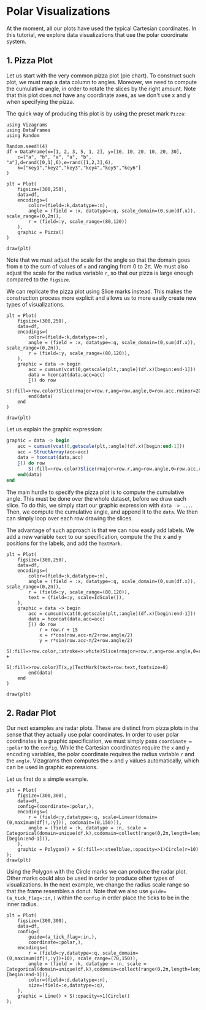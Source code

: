 # Polar Visualizations

At the moment, all our plots have used the typical Cartesian coordinates. In this tutorial,
we explore data visualizations that use the polar coordinate system.

## 1. Pizza Plot

Let us start with the very common pizza plot (pie chart).
To construct such plot, we must map a data column to angles. Moreover,
we need to compute the cumulative angle, in order to rotate the slices by
the right amount. Note that this plot does not have any coordinate axes, as we
don't use x and y when specifying the pizza.

The quick way of producing this plot is by using the preset mark `Pizza`:

```@example 1
using Vizagrams
using DataFrames
using Random

Random.seed!(4)
df = DataFrame(x=[1, 2, 3, 5, 1, 2], y=[10, 10, 20, 10, 20, 30],
    c=["a", "b", "a", "a", "b", "a"],d=rand([0,1],6),e=rand([1,2,3],6),
    k=["key1","key2","key3","key4","key5","key6"]
)

plt = Plot(
    figsize=(300,250),
    data=df,
    encodings=(
        color=(field=:k,datatype=:n),
        angle = (field = :x, datatype=:q, scale_domain=(0,sum(df.x)), scale_range=(0,2π)),
        r = (field=:y, scale_range=(80,120))
    ),
    graphic = Pizza()
)

draw(plt)
```

Note that we must adjust the scale for the angle so that the domain goes from `0` to the sum of values of `x` and
ranging from 0 to 2π. We must also adjust the scale for the radius variable `r`, so that our pizza is large enough
compared to the `figsize`.

We can replicate the pizza plot using Slice marks instead. This makes the construction process more explicit
and allows us to more easily create new types of visualizations.

```@example 1
plt = Plot(
    figsize=(300,250),
    data=df,
    encodings=(
        color=(field=:k,datatype=:n),
        angle = (field = :x, datatype=:q, scale_domain=(0,sum(df.x)), scale_range=(0,2π)),
        r = (field=:y, scale_range=(80,120)),
    ),
    graphic = data -> begin
        acc = cumsum(vcat(0,getscale(plt,:angle)(df.x)[begin:end-1]))
        data = hconcat(data,acc=acc)
        ∑() do row
            S(:fill=>row.color)Slice(rmajor=row.r,ang=row.angle,θ=row.acc,rminor=20)
        end(data)
    end
)

draw(plt)
```

Let us explain the graphic expression:
```julia
graphic = data -> begin
    acc = cumsum(vcat(0,getscale(plt,:angle)(df.x)[begin:end-1]))
    acc = StructArray(acc=acc)
    data = hconcat(data,acc)
    ∑() do row
        S(:fill=>row.color)Slice(rmajor=row.r,ang=row.angle,θ=row.acc,rminor=20)
    end(data)
end
```
The main hurdle to specify the pizza plot is to compute the cumulative angle. This must
be done over the whole dataset, before we draw each slice. To do this, we simply
start our graphic expression with `data -> ...`. Then, we compute the cumulative angle,
and append it to the `data`. We then can simply loop over each row drawing the slices.

The advantage of such approach is that we can now easily add labels. We add a new
variable `text` to our specification, compute the
the x and y positions for the labels, and add the `TextMark`.

```@example 1
plt = Plot(
    figsize=(300,250),
    data=df,
    encodings=(
        color=(field=:k,datatype=:n),
        angle = (field = :x, datatype=:q, scale_domain=(0,sum(df.x)), scale_range=(0,2π)),
        r = (field=:y, scale_range=(80,120)),
        text = (field=:y, scale=IdScale()),
    ),
    graphic = data -> begin
        acc = cumsum(vcat(0,getscale(plt,:angle)(df.x)[begin:end-1]))
        data = hconcat(data,acc=acc)
        ∑() do row
            r = row.r + 15
            x = r*cos(row.acc-π/2+row.angle/2)
            y = r*sin(row.acc-π/2+row.angle/2)
            S(:fill=>row.color,:stroke=>:white)Slice(rmajor=row.r,ang=row.angle,θ=row.acc,rminor=20) +
            S(:fill=>row.color)T(x,y)TextMark(text=row.text,fontsize=8)
        end(data)
    end
)

draw(plt)
```

## 2. Radar Plot

Our next examples are radar plots. These are distinct from pizza plots in the sense that they
actually use polar coordinates. In order to user polar coordinates in a graphic specification,
we must simply pass `coordinate = :polar` to the `config`. While the Cartesian coordinates
require the `x` and `y` encoding variables, the polar coordinate requires the radius variable `r`
and the `angle`. Vizagrams then computes the `x` and `y` values automatically, which can be used
in graphic expressions.

Let us first do a simple example.
```@example 1
plt = Plot(
    figsize=(300,300),
    data=df,
    config=(coordinate=:polar,),
    encodings=(
        r = (field=:y,datatype=:q, scale=Linear(domain=(0,maximum(df[!,:y])), codomain=(0,150))),
        angle = (field = :k, datatype = :n, scale = Categorical(domain=unique(df.k),codomain=collect(range(0,2π,length=length(unique(df.k))+1))[begin:end-1])),
    ),
    graphic = Polygon() + S(:fill=>:steelblue,:opacity=>1)Circle(r=10)
);
draw(plt)
```

Using the Polygon with the Circle marks we can produce the radar plot. Other marks could also be used
in order to produce other types of visualizations. In the next example, we change the radius scale range
so that the frame resembles a donut. Note that we also use `guide=(a_tick_flag=:in,)` within the `config`
in order place the ticks to be in the inner radius.

```@example 1
plt = Plot(
    figsize=(300,300),
    data=df,
    config=(
        guide=(a_tick_flag=:in,),
        coordinate=:polar,),
    encodings=(
        r = (field=:y,datatype=:q, scale_domain=(0,maximum(df[!,:y])+10), scale_range=(70,150)),
        angle = (field = :k, datatype = :n, scale = Categorical(domain=unique(df.k),codomain=collect(range(0,2π,length=length(unique(df.k))+1))[begin:end-1])),
        color=(field=:d,datatype=:n),
        size=(field=:e,datatype=:q),
    ),
    graphic = Line() + S(:opacity=>1)Circle()
);
```

